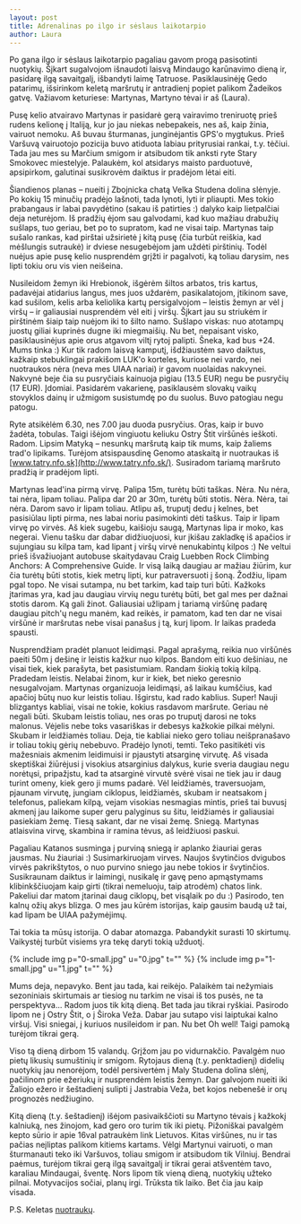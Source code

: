 ```yaml
---
layout: post
title: Adrenalinas po ilgo ir sėslaus laikotarpio
author: Laura
---
```


Po gana ilgo ir sėslaus laikotarpio pagaliau gavom progą pasisotinti nuotykių. Šįkart sugalvojom išnaudoti laisvą Mindaugo karūnavimo dieną ir, pasidarę ilgą savaitgalį, išbandyti laimę Tatruose. Pasiklausinėję Gedo patarimų, išsirinkom keletą maršrutų ir antradienį popiet palikom Žadeikos gatvę. Važiavom keturiese: Martynas, Martyno tėvai ir aš (Laura).

<!--break-->

Pusę kelio atvairavo Martynas ir pasidarė gerą vairavimo treniruotę prieš rudens kelionę į Italiją, kur jo jau niekas nebepakeis, nes aš, kaip žinia, vairuot nemoku. Aš buvau šturmanas, junginėjantis GPS'o mygtukus. Prieš Varšuvą vairuotojo pozicija buvo atiduota labiau prityrusiai rankai, t.y. tėčiui. Tada jau mes su Marčium smigom ir atsibudom tik anksti ryte Stary Smokovec miestelyje. Palaukėm, kol atsidarys maisto parduotuvė, apsipirkom, galutinai susikrovėm daiktus ir pradėjom lėtai eiti.

Šiandienos planas – nueiti į Zbojnicka chatą Velka Studena dolina slėnyje. Po kokių 15 minučių pradėjo lašnoti, tada lynoti, lyti ir pliaupti. Mes tokio prabangaus ir labai pavydėtino (sakau iš patirties :) dalyko kaip lietpalčiai deja neturėjom. Iš pradžių ėjom sau galvodami, kad kuo mažiau drabužių sušlaps, tuo geriau, bet po to supratom, kad ne visai taip. Martynas taip sušalo rankas, kad pirštai užsirietė į kitą pusę (čia turbūt reiškia, kad mėšlungis sutraukė) ir dviese nesugebėjom jam uždėti pirštinių. Todėl nuėjus apie pusę kelio nusprendėm grįžti ir pagalvoti, ką toliau darysim, nes lipti tokiu oru vis vien neišeina.

Nusileidom žemyn iki Hrebionok, išgėrėm šiltos arbatos, tris kartus, padavėjai atidarius langus, mes juos uždarėm, pasikalatojom, įtikinom save, kad sušilom, kelis arba keliolika kartų persigalvojom – leistis žemyn ar vėl į viršų – ir galiausiai nusprendėm vėl eiti į viršų. Šįkart jau su striukėm ir pirštinėm šiaip taip nuėjom iki to šilto namo. Sušlapo viskas: nuo atotampų juostų giliai kuprinės dugne iki miegmaišių. Nu bet, nepaisant visko, pasiklausinėjus apie orus atgavom viltį rytoj palipti. Šneka, kad bus +24. Mums tinka :) Kur tik radom laisvą kamputį, išdžiaustėm savo daiktus, kažkaip stebuklingai prakišom LUK'o korteles, kuriose nei vardo, nei nuotraukos nėra (neva mes UIAA nariai) ir gavom nuolaidas nakvynei. Nakvynė beje čia su pusryčiais kainuoja pigiau (13.5 EUR) negu be pusryčių (17 EUR). Įdomiai. Pasidarėm vakarienę, pasiklausėm slovakų vaikų stovyklos dainų ir užmigom susistumdę po du suolus. Buvo patogiau negu patogu.

Ryte atsikėlėm 6.30, nes 7.00 jau duoda pusryčius. Oras, kaip ir buvo žadėta, tobulas. Taigi išėjom vingiuotu keliuku Ostry Štit viršūnės ieškoti. Radom. Lipsim Matyką – nesunkų maršrutą kaip tik mums, kaip žaliems trad'o lipikams. Turėjom atsispausdinę Genomo ataskaitą ir nuotraukas iš [www.tatry.nfo.sk](http://www.tatry.nfo.sk/). Susiradom tariamą maršruto pradžią ir pradėjom lipti.

Martynas lead'ina pirmą virvę. Palipa 15m, turėtų būti taškas. Nėra. Nu nėra, tai nėra, lipam toliau. Palipa dar 20 ar 30m, turėtų būti stotis. Nėra. Nėra, tai nėra. Darom savo ir lipam toliau. Atlipu aš, truputį dedu į kelnes, bet pasisiūlau lipti pirma, nes labai noriu pasimokinti dėti taškus. Taip ir lipam virvę po virvės. Aš kiek sugebu, kaišioju saugą, Martynas lipa ir moko, kas negerai. Vienu tašku dar dabar didžiuojuosi, kur įkišau zakladkę iš apačios ir sujungiau su kilpa tam, kad lipant į viršų virvė nenukabintų kilpos :) Ne veltui prieš išvažiuojant autobuse skaitydavau Craig Luebben Rock Climbing Anchors: A Comprehensive Guide. Ir visą laiką daugiau ar mažiau žiūrim, kur čia turėtų būti stotis, kiek metrų lipti, kur patraversuoti į šoną. Žodžiu, lipam pgal topo. Ne visai sutampa, nu bet tarkim, kad taip turi būti. Kažkoks įtarimas yra, kad jau daugiau virvių negu turėtų būti, bet gal mes per dažnai stotis darom. Ką gali žinot. Galiausiai užlipam į tariamą viršūnę padarę daugiau pitch'ų negu manėm, kad reikės, ir pamatom, kad ten dar ne visai viršūnė ir maršrutas nebe visai panašus į tą, kurį lipom. Ir laikas pradeda spausti.

Nusprendžiam pradėt planuot leidimąsi. Pagal aprašymą, reikia nuo viršūnės paeiti 50m į dešinę ir leistis kažkur nuo kilpos. Bandom eiti kuo dešiniau, ne visai tiek, kiek parašyta, bet pasistumiam. Randam šiokią tokią kilpą. Pradedam leistis. Nelabai žinom, kur ir kiek, bet nieko geresnio nesugalvojam. Martynas organizuoja leidimąsi, aš laikau kumščius, kad apačioj būtų nuo kur leistis toliau. Išgirstu, kad rado kablius. Super! Nauji blizgantys kabliai, visai ne tokie, kokius rasdavom maršrute. Geriau nė negali būti. Skubam leistis toliau, nes oras po truputį darosi ne toks malonus. Vėjelis nebe toks vasariškas ir debesys kažkokie pilkai mėlyni. Skubam ir leidžiamės toliau. Deja, tie kabliai nieko gero toliau neišpranašavo ir toliau tokių gėrių nebebuvo. Pradėjo lynoti, temti. Teko pasitikėti vis mažesniais akmenim leidimuisi ir pjaustyti atsarginę virvutę. Aš visada skeptiškai žiūrėjusi į visokius atsarginius dalykus, kurie sveria daugiau negu norėtųsi, pripažįstu, kad ta atsarginė virvutė svėrė visai ne tiek jau ir daug turint omeny, kiek gero ji mums padarė. Vėl leidžiamės, traversuojam, pjaunam virvutę, jungiam ciklopus, leidžiamės, skubam ir neatsakom į telefonus, paliekam kilpą, vejam visokias nesmagias mintis, prieš tai buvusį akmenį jau laikome super geru palyginus su šitu, leidžiamės ir galiausiai pasiekiam žemę. Tiesą sakant, dar ne visai žemę. Sniegą. Martynas atlaisvina virvę, skambina ir ramina tėvus, aš leidžiuosi paskui.

Pagaliau Katanos susminga į purviną sniegą ir aplanko žiauriai geras jausmas. Nu žiauriai :) Susimarkiruojam virves. Naujos švytinčios dvigubos virvės pakrikštytos, o nuo purvino sniego jau nebe tokios ir švytinčios. Susikraunam daiktus ir laimingi, nusikalę ir gavę peno apmąstymams klibinkščiuojam kaip girti (tikrai nemeluoju, taip atrodėm) chatos link. Pakeliui dar matom įtarinai daug ciklopų, bet visąlaik po du :) Pasirodo, ten kalnų ožių akys blizga. O mes jau kūrėm istorijas, kaip gausim baudą už tai, kad lipam be UIAA pažymėjimų.

Tai tokia ta mūsų istorija. O dabar atomazga. Pabandykit surasti 10 skirtumų. Vaikystėj turbūt visiems yra tekę daryti tokią užduotį.

{% include img p="0-small.jpg" u="0.jpg" t="" %}
{% include img p="1-small.jpg" u="1.jpg" t="" %}

Mums deja, nepavyko. Bent jau tada, kai reikėjo. Palaikėm tai nežymiais sezoniniais skirtumais ar tiesiog nu tarkim ne visai iš tos pusės, ne ta perspektyva... Radom juos tik kitą dieną. Bet tada jau tikrai ryškiai. Pasirodo lipom ne į Ostry Štit, o į Široka Veža. Dabar jau sutapo visi laiptukai kalno viršuj. Visi sniegai, į kuriuos nusileidom ir pan. Nu bet Oh well! Taigi pamoką turėjom tikrai gerą.

Viso tą dieną dirbom 15 valandų. Grįžom jau po vidurnakčio. Pavalgėm nuo pietų likusių sumuštinių ir smigom.
Rytojaus dieną (t.y. penktadienį) didelių nuotykių jau nenorėjom, todėl persivertėm į Maly Studena dolina slėnį, pačilinom prie ežeriukų ir nusprendėm leistis žemyn. Dar galvojom nueiti iki Žaliojo ežero ir šeštadienį sulipti į Jastrabia Veža, bet kojos nebenešė ir orų prognozės nedžiugino. 

Kitą dieną (t.y. šeštadienį) išėjom pasivaikščioti su Martyno tėvais į kažkokį kalniuką, nes žinojom, kad gero oro turim tik iki pietų. Pižoniškai pavalgėm kepto sūrio ir apie 16val patraukėm link Lietuvos. Kitas viršūnes, nu ir tas pačias neįliptas palikom kitiems kartams. Vėlgi Martynui vairuoti, o man šturmanauti teko iki Varšuvos, toliau smigom ir atsibudom tik Vilniuj.
Bendrai paėmus, turėjom tikrai gerą ilgą savaitgalį ir tikrai gerai atšventėm tavo, karaliau Mindaugai, šventę. Nors lipom tik vieną dieną, nuotykių užteko pilnai. Motyvacijos sočiai, planų irgi. Trūksta tik laiko. Bet čia jau kaip visada.

P.S. Keletas [nuotraukų](https://picasaweb.google.com/laura.bledaite/Tatrai2011070610). 
